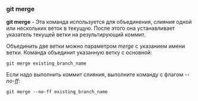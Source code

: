 ### git merge

**git merge** - Эта команда используется для объединения, *слияния* одной или нескольких веток в текущую. После этого она устанавливает указатель текущей ветки на результирующий коммит.

Объединить две ветки можно параметром *merge* с указанием имени ветки. Команда объединит указанную ветку с основной:

```bach
git merge existing_branch_name
```

Если надо выполнить коммит слияния, выполните команду с флагом *--no-ff*:

```bach
git merge --no-ff existing_branch_name
```